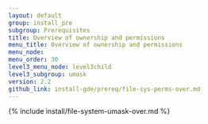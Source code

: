 ```yaml
---
layout: default
group: install_pre
subgroup: Prerequisites
title: Overview of ownership and permissions
menu_title: Overview of ownership and permissions
menu_node:
menu_order: 30
level3_menu_node: level3child
level3_subgroup: umask
version: 2.2
github_link: install-gde/prereq/file-sys-perms-over.md
---
```


{% include install/file-system-umask-over.md %}
